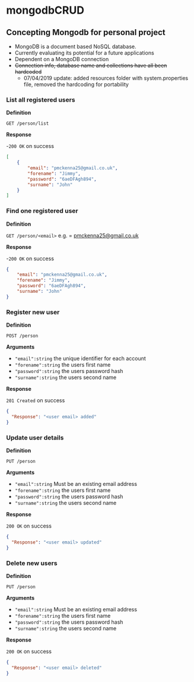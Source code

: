 # mongodbCRUD

## Concepting Mongodb for personal project

  - MongoDB is a document based NoSQL database. 
  - Currently evaluating its potential for a future applications
  - Dependent on a MongoDB connection
  - ~~Connection info, database name and collections have all been hardcoded~~
    - 07/04/2019 update: added resources folder with system.properties file, removed the hardcoding for portability


### List all registered users

**Definition**

`GET /person/list`

**Response**

-`200 OK` on success

```json
[
    {
        "email": "pmckenna25@gmail.co.uk",
        "forename": "Jimmy",
        "password": "6aeDFAgh894",
        "surname": "John"
    }
]
```
### Find one registered user

**Definition**

`GET /person/<email>` e.g. <email> = pmckenna25@gmail.co.uk

**Response**

-`200 OK` on success

```json
{
    "email": "pmckenna25@gmail.co.uk",
    "forename": "Jimmy",
    "password": "6aeDFAgh894",
    "surname": "John"
}
```
### Register new user

**Definition**

`POST /person`

**Arguments**

- `"email":string` the unique identifier for each account
- `"forename":string` the users first name
- `"password":string` the users password hash
- `"surname":string` the users second name

**Response**

`201 Created` on success

```json
{
  "Response": "<user email> added"
}
```
### Update user details

**Definition**

`PUT /person`

**Arguments**

- `"email":string` Must be an existing email address
- `"forename":string` the users first name
- `"password":string` the users password hash
- `"surname":string` the users second name

**Response**

`200 OK` on success

```json
{
  "Response": "<user email> updated"
}
```

### Delete new users

**Definition**

`PUT /person`

**Arguments**

- `"email":string` Must be an existing email address
- `"forename":string` the users first name
- `"password":string` the users password hash
- `"surname":string` the users second name

**Response**

`200 OK` on success

```json
{
  "Response": "<user email> deleted"
}
```
